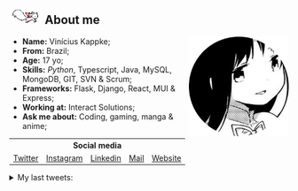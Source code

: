 <h2><img src="res/kyubey.gif"> About me</h2>

<ul align="left">
    <img src="res/hameru.png" align="right" height="180px">
    <li><strong>Name:</strong> Vinícius Kappke;</li>
    <li><strong>From:</strong> Brazil;</li>
    <li><strong>Age:</strong> 17 yo;</li>
    <li><strong>Skills:</strong> <em>Python</em>, Typescript, Java, MySQL, MongoDB, GIT, SVN & Scrum;</li>
    <li><strong>Frameworks:</strong> Flask, Django, React, MUI & Express;</li>
    <li><strong>Working at:</strong> Interact Solutions;</li>
    <li><strong>Ask me about:</strong> Coding, gaming, manga & anime;</li>
</ul>
<h2 style="font-size: 0; margin-top: 5px;"></h2>


<table align="center">
    <tr>
        <th colspan="5">Social media</th>
    </tr>
    <tr>
        <td><a href="https://www.twitter.com/yts0l">Twitter</a></td>
        <td><a href="https://www.instagram.com/vini.kkkappke/">Instagram</a></td>
        <td><a href="https://www.linkedin.com/in/viniciuskappke/">Linkedin</a></td>
        <td><a href="mailto:vinicius@kappke.tech">Mail</a></td>
        <td><a href="https://kappke.tech/">Website</a></td>
    </tr>
</table>

<details>
    <summary>
        My last tweets:
    </summary>

<!-- last_tweet starts -->
* teste - [Link](https://twitter.com/yts0l/status/1526689093329080323/photo/1) 
* @CEOofBabylon gigachad
* RT @Thecorsairswife: Crazy how fucking a piece of cloth has more personality than Captain Marvel - [Link](https://twitter.com/Thecorsairswife/status/1525552935777751040/photo/1) 
* RT @lybrjack: "Sem o Estado quem cuidaria dos mais necessitados?" - [Link](https://twitter.com/lybrjack/status/1525995009169817600/photo/1) 
* RT @1LessManifesto: Hope she's doing alright. - [Link](https://twitter.com/1LessManifesto/status/1525476682056060928/photo/1) 

<!-- last_tweet ends -->
</details>
